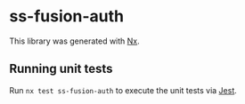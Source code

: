 # ss-fusion-auth

This library was generated with [Nx](https://nx.dev).

## Running unit tests

Run `nx test ss-fusion-auth` to execute the unit tests via [Jest](https://jestjs.io).
